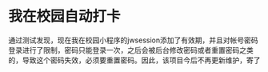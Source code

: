# 我在校园自动打卡

通过测试发现，现在我在校园小程序的jwsession添加了有效期，并且对帐号密码登录进行了限制，密码只能登录一次，之后会被后台修改密码或者重置密码之类的，导致这个密码失效，必须要重置密码。因此，该项目今后不再更新维护，寄了
